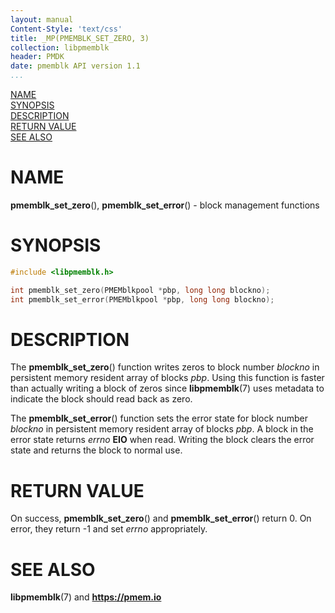 ```yaml
---
layout: manual
Content-Style: 'text/css'
title: _MP(PMEMBLK_SET_ZERO, 3)
collection: libpmemblk
header: PMDK
date: pmemblk API version 1.1
...
```


[comment]: <> (SPDX-License-Identifier: BSD-3-Clause)
[comment]: <> (Copyright 2017-2018, Intel Corporation)

[comment]: <> (pmemblk_set_zero.3 -- man page for block management functions)

[NAME](#name)<br />
[SYNOPSIS](#synopsis)<br />
[DESCRIPTION](#description)<br />
[RETURN VALUE](#return-value)<br />
[SEE ALSO](#see-also)<br />

# NAME #

**pmemblk_set_zero**(), **pmemblk_set_error**() - block management functions

# SYNOPSIS #

```c
#include <libpmemblk.h>

int pmemblk_set_zero(PMEMblkpool *pbp, long long blockno);
int pmemblk_set_error(PMEMblkpool *pbp, long long blockno);
```

# DESCRIPTION #

The **pmemblk_set_zero**() function writes zeros to block number *blockno* in
persistent memory resident array of blocks *pbp*. Using this function is faster
than actually writing a block of zeros since **libpmemblk**(7) uses metadata to
indicate the block should read back as zero.

The **pmemblk_set_error**() function sets the error state for block number
*blockno* in persistent memory resident array of blocks *pbp*.
A block in the error state returns *errno* **EIO** when read.
Writing the block clears the error state and returns the block to normal use.

# RETURN VALUE #

On success,  **pmemblk_set_zero**() and **pmemblk_set_error**() return 0.
On error, they return -1 and set *errno* appropriately.

# SEE ALSO #

**libpmemblk**(7) and **<https://pmem.io>**
